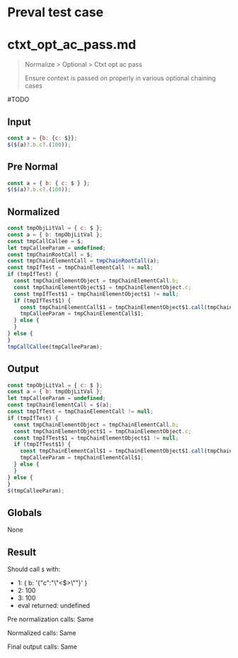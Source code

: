 # Preval test case

# ctxt_opt_ac_pass.md

> Normalize > Optional > Ctxt opt ac pass
>
> Ensure context is passed on properly in various optional chaining cases

#TODO

## Input

`````js filename=intro
const a = {b: {c: $}};
$($(a)?.b.c?.(100));
`````

## Pre Normal

`````js filename=intro
const a = { b: { c: $ } };
$($(a)?.b.c?.(100));
`````

## Normalized

`````js filename=intro
const tmpObjLitVal = { c: $ };
const a = { b: tmpObjLitVal };
const tmpCallCallee = $;
let tmpCalleeParam = undefined;
const tmpChainRootCall = $;
const tmpChainElementCall = tmpChainRootCall(a);
const tmpIfTest = tmpChainElementCall != null;
if (tmpIfTest) {
  const tmpChainElementObject = tmpChainElementCall.b;
  const tmpChainElementObject$1 = tmpChainElementObject.c;
  const tmpIfTest$1 = tmpChainElementObject$1 != null;
  if (tmpIfTest$1) {
    const tmpChainElementCall$1 = tmpChainElementObject$1.call(tmpChainElementObject, 100);
    tmpCalleeParam = tmpChainElementCall$1;
  } else {
  }
} else {
}
tmpCallCallee(tmpCalleeParam);
`````

## Output

`````js filename=intro
const tmpObjLitVal = { c: $ };
const a = { b: tmpObjLitVal };
let tmpCalleeParam = undefined;
const tmpChainElementCall = $(a);
const tmpIfTest = tmpChainElementCall != null;
if (tmpIfTest) {
  const tmpChainElementObject = tmpChainElementCall.b;
  const tmpChainElementObject$1 = tmpChainElementObject.c;
  const tmpIfTest$1 = tmpChainElementObject$1 != null;
  if (tmpIfTest$1) {
    const tmpChainElementCall$1 = tmpChainElementObject$1.call(tmpChainElementObject, 100);
    tmpCalleeParam = tmpChainElementCall$1;
  } else {
  }
} else {
}
$(tmpCalleeParam);
`````

## Globals

None

## Result

Should call `$` with:
 - 1: { b: '{"c":"\\"<$>\\""}' }
 - 2: 100
 - 3: 100
 - eval returned: undefined

Pre normalization calls: Same

Normalized calls: Same

Final output calls: Same
